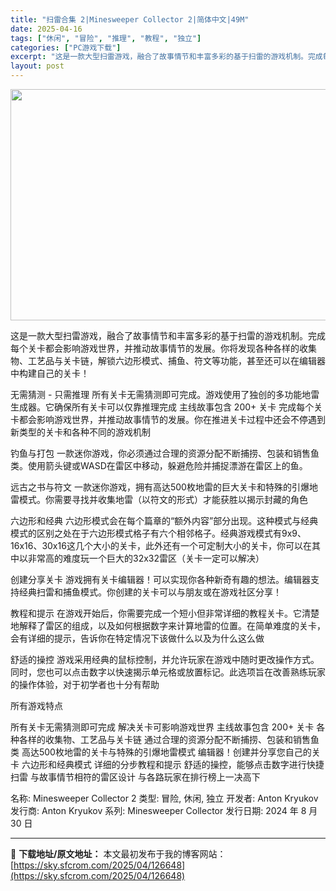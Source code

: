 ```yaml
---
title: "扫雷合集 2|Minesweeper Collector 2|简体中文|49M"
date: 2025-04-16
tags: ["休闲", "冒险", "推理", "教程", "独立"]
categories: ["PC游戏下载"]
excerpt: "这是一款大型扫雷游戏，融合了故事情节和丰富多彩的基于扫雷的游戏机制。完成每个关卡都会影响游戏世界，并推动故事情节的发展。你将发现各种各样的收集物、工艺品与关卡链，解锁六边形模式、捕鱼、符文等功能，甚至还可以在编辑器中构建自己的关卡！ 无需猜测 - 只需推理 所有关卡无需猜测即可完成。游戏使用了独创的&hellip;"
layout: post
---
```


<img class="aligncenter size-full wp-image-126649" src="https://sky.sfcrom.com/wp-content/uploads/2025/04/2025041614341845.webp" alt="" width="660" height="370" />

这是一款大型扫雷游戏，融合了故事情节和丰富多彩的基于扫雷的游戏机制。完成每个关卡都会影响游戏世界，并推动故事情节的发展。你将发现各种各样的收集物、工艺品与关卡链，解锁六边形模式、捕鱼、符文等功能，甚至还可以在编辑器中构建自己的关卡！

无需猜测 - 只需推理
所有关卡无需猜测即可完成。游戏使用了独创的多功能地雷生成器。它确保所有关卡可以仅靠推理完成
主线故事包含 200+ 关卡
完成每个关卡都会影响游戏世界，并推动故事情节的发展。你在推进关卡过程中还会不停遇到新类型的关卡和各种不同的游戏机制

钓鱼与打包
一款迷你游戏，你必须通过合理的资源分配不断捕捞、包装和销售鱼类。使用箭头键或WASD在雷区中移动，躲避危险并捕捉漂游在雷区上的鱼。

远古之书与符文
一款迷你游戏，拥有高达500枚地雷的巨大关卡和特殊的引爆地雷模式。你需要寻找并收集地雷（以符文的形式）才能获胜以揭示封藏的角色

六边形和经典
六边形模式会在每个篇章的“额外内容”部分出现。这种模式与经典模式的区别之处在于六边形模式格子有六个相邻格子。经典游戏模式有9x9、16x16、30x16这几个大小的关卡，此外还有一个可定制大小的关卡，你可以在其中以非常高的难度玩一个巨大的32x32雷区（关卡一定可以解决）

创建分享关卡
游戏拥有关卡编辑器！可以实现你各种新奇有趣的想法。编辑器支持经典扫雷和捕鱼模式。你创建的关卡可以与朋友或在游戏社区分享！

教程和提示
在游戏开始后，你需要完成一个短小但非常详细的教程关卡。它清楚地解释了雷区的组成，以及如何根据数字来计算地雷的位置。在简单难度的关卡，会有详细的提示，告诉你在特定情况下该做什么以及为什么这么做

舒适的操控
游戏采用经典的鼠标控制，并允许玩家在游戏中随时更改操作方式。同时，您也可以点击数字以快速揭示单元格或放置标记。此选项旨在改善熟练玩家的操作体验，对于初学者也十分有帮助

所有游戏特点

所有关卡无需猜测即可完成
解决关卡可影响游戏世界
主线故事包含 200+ 关卡
各种各样的收集物、工艺品与关卡链
通过合理的资源分配不断捕捞、包装和销售鱼类
高达500枚地雷的关卡与特殊的引爆地雷模式
编辑器！创建并分享您自己的关卡
六边形和经典模式
详细的分步教程和提示
舒适的操控，能够点击数字进行快捷扫雷
与故事情节相符的雷区设计
与各路玩家在排行榜上一决高下

名称: Minesweeper Collector 2
类型: 冒险, 休闲, 独立
开发者: Anton Kryukov
发行商: Anton Kryukov
系列: Minesweeper Collector
发行日期: 2024 年 8 月 30 日

---
📖 **下载地址/原文地址：** 本文最初发布于我的博客网站：[https://sky.sfcrom.com/2025/04/126648](https://sky.sfcrom.com/2025/04/126648)
